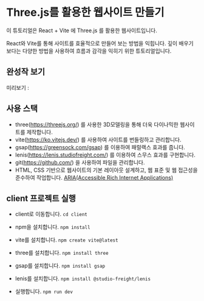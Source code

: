 # Three.js를 활용한 웹사이트 만들기
이 튜토리얼은 React + Vite 에 Three.js 를 활용한 웹사이트입니다.

React와 Vite를 통해 사이트를 효율적으로 만들어 보는 방법을 익힙니다. 
깊이 배우기 보다는 다양한 방법을 사용하여 흐름과 감각을 익히기 위한 튜토리얼입니다. 

## 완성작 보기 
미리보기 : 

## 사용 스택
- three(https://threejs.org/) 를 사용한 3D모델링을 통해 더욱 다이나믹한 웹사이트를 제작합니다.
- vite(https://ko.vitejs.dev/) 를 사용하여 사이트를 번들링하고 관리합니다.
- gsap(https://greensock.com/gsap) 를 이용하여 패럴랙스 효과를 줍니다.
- lenis(https://lenis.studiofreight.com/) 를 이용하여 스무스 효과를 구현합니다.
- git(https://github.com/) 을 사용하여 파일을 관리합니다.
- HTML, CSS 기반으로 웹사이트의 기본 레이아웃 설계하고, 웹 표준 및 웹 접근성을 준수하여 작업합니다. [ARIA(Accessible Rich Internet Applications)](https://developer.mozilla.org/en-US/docs/Web/Accessibility/ARIA/Roles)

## client 프로젝트 실행
- client로 이동합니다. `cd client`
- npm을 설치합니다. `npm install`
- vite를 설치합니다. `npm create vite@latest`
- three를 설치합니다. `npm install three`
- gsap를 설치합니다. `npm install gsap`
- lenis를 설치합니다. `npm install @studio-freight/lenis`

- 실행합니다. `npm run dev`
